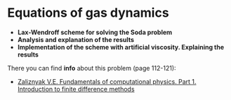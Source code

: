 # Equations of gas dynamics
* **Lax-Wendroff scheme for solving the Soda problem**
* **Analysis and explanation of the results**
* **Implementation of the scheme with artificial viscosity. Explaining the results**

There you can find **info** about this problem (page 112-121):

* [Zaliznyak V.E. Fundamentals of computational physics. Part 1. Introduction to finite difference methods](https://vk.com/doc229684649_441129307?hash=BA6LAuFAbISPQMW86kRtpxP5E0do6NrUlTYF4DH8cr4&dl=pjcdYt44FxMhaiRoyYzsh3UfzQ0H3oCPC8IZniOOGyz#page=112)
